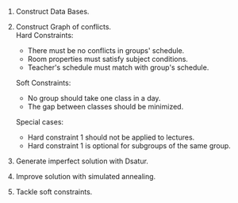 1. Construct Data Bases.
2. Construct Graph of conflicts.\
    Hard Constraints:
    * There must be no conflicts in groups' schedule.
    * Room properties must satisfy subject conditions.
    * Teacher's schedule must match with group's schedule.
    
    Soft Constraints:
    * No group should take one class in a day.
    * The gap between classes should be minimized.

    Special cases:
    * Hard constraint 1 should not be applied to lectures.
    * Hard constraint 1 is optional for subgroups of the same group.
3. Generate imperfect solution with Dsatur.
4. Improve solution with simulated annealing.
5. Tackle soft constraints.
